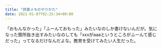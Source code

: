 ```yaml
---
title: "読書メモのやりかた"
date: 2021-01-07T02:25:34+09:00
---
```


「おもんなかった」「ふーんておもった」みたいなのしか書けないんだが。気になった箇所抜き出すみたいなのしても「xxxがaaaというところがふーんて感じだった」ってなるだけなんだよな。教育を受けてみたい人生だった。
